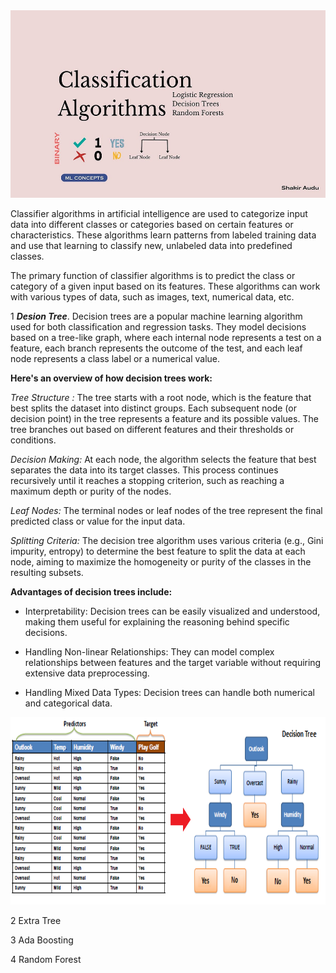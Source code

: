 <img src="https://github.com/Mukhriddin19980901/common_classification_algorithms/blob/main/images/algorithm.jpg" width="700" height='300' />

Classifier algorithms in artificial intelligence are used to categorize input data into different classes or categories based on certain features or characteristics. These algorithms learn patterns from labeled training data and use that learning to classify new, unlabeled data into predefined classes.

The primary function of classifier algorithms is to predict the class or category of a given input based on its features. These algorithms can work with various types of data, such as images, text, numerical data, etc.

1 ***Desion Tree***. 
Decision trees are a popular machine learning algorithm used for both classification and regression tasks. They model decisions based on a tree-like graph, where each internal node represents a test on a feature, each branch represents the outcome of the test, and each leaf node represents a class label or a numerical value.

**Here's an overview of how decision trees work:**

*Tree Structure :* The tree starts with a root node, which is the feature that best splits the dataset into distinct groups. Each subsequent node (or decision point) in the tree represents a feature and its possible values. The tree branches out based on different features and their thresholds or conditions.

*Decision Making:* At each node, the algorithm selects the feature that best separates the data into its target classes. This process continues recursively until it reaches a stopping criterion, such as reaching a maximum depth or purity of the nodes.

*Leaf Nodes:* The terminal nodes or leaf nodes of the tree represent the final predicted class or value for the input data.

*Splitting Criteria:* The decision tree algorithm uses various criteria (e.g., Gini impurity, entropy) to determine the best feature to split the data at each node, aiming to maximize the homogeneity or purity of the classes in the resulting subsets.

**Advantages of decision trees include:**

- Interpretability: Decision trees can be easily visualized and understood, making them useful for explaining the reasoning behind specific decisions.

- Handling Non-linear Relationships: They can model complex relationships between features and the target variable without requiring extensive data preprocessing.

- Handling Mixed Data Types: Decision trees can handle both numerical and categorical data.

<img src="https://github.com/Mukhriddin19980901/common_classification_algorithms/blob/main/images/Decision_Trees.png" width="700" height='300' />

2 Extra Tree

3 Ada Boosting

4 Random Forest

